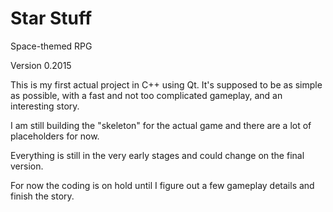 # Star Stuff
Space-themed RPG

Version 0.2015

This is my first actual project in C++ using Qt. 
It's supposed to be as simple as possible, with a fast and not too complicated gameplay, and an interesting story.

I am still building the "skeleton" for the actual game and there are a lot of placeholders for now. 

Everything is still in the very early stages and could change on the final version.

For now the coding is on hold until I figure out a few gameplay details and finish the story.
